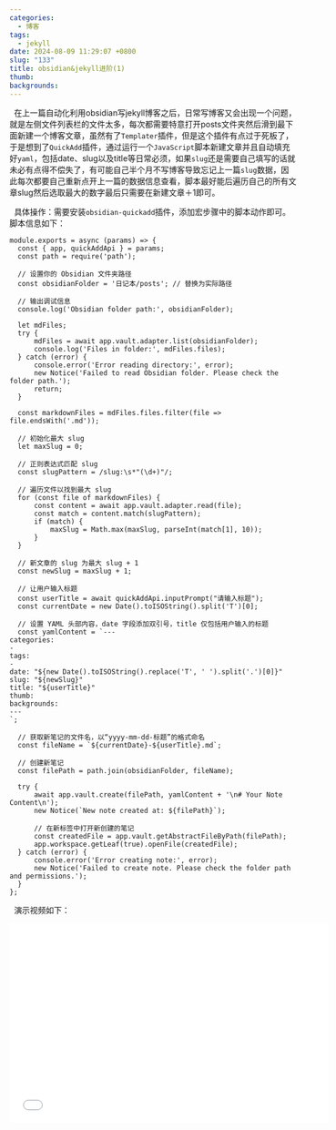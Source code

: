 ```yaml
---
categories:
  - 博客
tags:
  - jekyll
date: 2024-08-09 11:29:07 +0800
slug: "133"
title: obsidian&jekyll进阶(1)
thumb: 
backgrounds:
---
```


&nbsp;&nbsp;在上一篇自动化利用obsidian写jekyll博客之后，日常写博客又会出现一个问题，就是左侧文件列表栏的文件太多，每次都需要特意打开posts文件夹然后滑到最下面新建一个博客文章，虽然有了`Templater`插件，但是这个插件有点过于死板了，于是想到了`QuickAdd`插件，通过运行一个`JavaScript`脚本新建文章并且自动填充好`yaml`，包括date、slug以及title等日常必须，如果`slug`还是需要自己填写的话就未必有点得不偿失了，有可能自己半个月不写博客导致忘记上一篇`slug`数据，因此每次都要自己重新点开上一篇的数据信息查看，脚本最好能后遍历自己的所有文章slug然后选取最大的数字最后只需要在新建文章＋1即可。

&nbsp;&nbsp;具体操作：需要安装`obsidian-quickadd`插件，添加宏步骤中的脚本动作即可。脚本信息如下：

```
module.exports = async (params) => {
  const { app, quickAddApi } = params;
  const path = require('path');

  // 设置你的 Obsidian 文件夹路径
  const obsidianFolder = '日记本/posts'; // 替换为实际路径

  // 输出调试信息
  console.log('Obsidian folder path:', obsidianFolder);

  let mdFiles;
  try {
      mdFiles = await app.vault.adapter.list(obsidianFolder);
      console.log('Files in folder:', mdFiles.files);
  } catch (error) {
      console.error('Error reading directory:', error);
      new Notice('Failed to read Obsidian folder. Please check the folder path.');
      return;
  }

  const markdownFiles = mdFiles.files.filter(file => file.endsWith('.md'));

  // 初始化最大 slug
  let maxSlug = 0;

  // 正则表达式匹配 slug
  const slugPattern = /slug:\s*"(\d+)"/;

  // 遍历文件以找到最大 slug
  for (const file of markdownFiles) {
      const content = await app.vault.adapter.read(file);
      const match = content.match(slugPattern);
      if (match) {
          maxSlug = Math.max(maxSlug, parseInt(match[1], 10));
      }
  }

  // 新文章的 slug 为最大 slug + 1
  const newSlug = maxSlug + 1;

  // 让用户输入标题
  const userTitle = await quickAddApi.inputPrompt("请输入标题");
  const currentDate = new Date().toISOString().split('T')[0];

  // 设置 YAML 头部内容，date 字段添加双引号，title 仅包括用户输入的标题
  const yamlContent = `---
categories:
- 
tags:
- 
date: "${new Date().toISOString().replace('T', ' ').split('.')[0]}"
slug: "${newSlug}"
title: "${userTitle}"
thumb: 
backgrounds: 
---
`;

  // 获取新笔记的文件名，以“yyyy-mm-dd-标题”的格式命名
  const fileName = `${currentDate}-${userTitle}.md`;

  // 创建新笔记
  const filePath = path.join(obsidianFolder, fileName);

  try {
      await app.vault.create(filePath, yamlContent + '\n# Your Note Content\n');
      new Notice(`New note created at: ${filePath}`);

      // 在新标签中打开新创建的笔记
      const createdFile = app.vault.getAbstractFileByPath(filePath);
      app.workspace.getLeaf(true).openFile(createdFile);
  } catch (error) {
      console.error('Error creating note:', error);
      new Notice('Failed to create note. Please check the folder path and permissions.');
  }
};

```

&nbsp;&nbsp;演示视频如下：

<iframe src="//player.bilibili.com/player.html?isOutside=true&aid=112931903767041&bvid=BV18gYgeXEdQ&cid=500001643783998&p=1" scrolling="no" border="0" frameborder="no" framespacing="0" allowfullscreen="true" width="560" height="350"></iframe>

